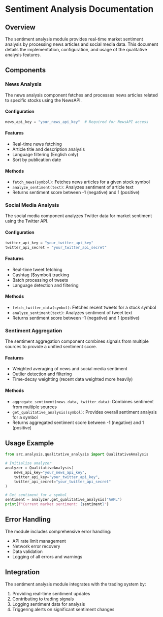 # Sentiment Analysis Documentation

## Overview

The sentiment analysis module provides real-time market sentiment analysis by processing news articles and social media data. This document details the implementation, configuration, and usage of the qualitative analysis features.

## Components

### News Analysis

The news analysis component fetches and processes news articles related to specific stocks using the NewsAPI.

#### Configuration
```python
news_api_key = "your_news_api_key"  # Required for NewsAPI access
```

#### Features
- Real-time news fetching
- Article title and description analysis
- Language filtering (English only)
- Sort by publication date

#### Methods
- `fetch_news(symbol)`: Fetches news articles for a given stock symbol
- `analyze_sentiment(text)`: Analyzes sentiment of article text
- Returns sentiment score between -1 (negative) and 1 (positive)

### Social Media Analysis

The social media component analyzes Twitter data for market sentiment using the Twitter API.

#### Configuration
```python
twitter_api_key = "your_twitter_api_key"
twitter_api_secret = "your_twitter_api_secret"
```

#### Features
- Real-time tweet fetching
- Cashtag ($symbol) tracking
- Batch processing of tweets
- Language detection and filtering

#### Methods
- `fetch_twitter_data(symbol)`: Fetches recent tweets for a stock symbol
- `analyze_sentiment(text)`: Analyzes sentiment of tweet text
- Returns sentiment score between -1 (negative) and 1 (positive)

### Sentiment Aggregation

The sentiment aggregation component combines signals from multiple sources to provide a unified sentiment score.

#### Features
- Weighted averaging of news and social media sentiment
- Outlier detection and filtering
- Time-decay weighting (recent data weighted more heavily)

#### Methods
- `aggregate_sentiment(news_data, twitter_data)`: Combines sentiment from multiple sources
- `get_qualitative_analysis(symbol)`: Provides overall sentiment analysis for a symbol
- Returns aggregated sentiment score between -1 (negative) and 1 (positive)

## Usage Example

```python
from src.analysis.qualitative_analysis import QualitativeAnalysis

# Initialize analyzer
analyzer = QualitativeAnalysis(
    news_api_key="your_news_api_key",
    twitter_api_key="your_twitter_api_key",
    twitter_api_secret="your_twitter_api_secret"
)

# Get sentiment for a symbol
sentiment = analyzer.get_qualitative_analysis("AAPL")
print(f"Current market sentiment: {sentiment}")
```

## Error Handling

The module includes comprehensive error handling:
- API rate limit management
- Network error recovery
- Data validation
- Logging of all errors and warnings

## Integration

The sentiment analysis module integrates with the trading system by:
1. Providing real-time sentiment updates
2. Contributing to trading signals
3. Logging sentiment data for analysis
4. Triggering alerts on significant sentiment changes
